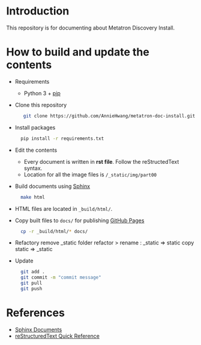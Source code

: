# Introduction
This repository is for documenting about Metatron Discovery Install.

# How to build and update the contents
* Requirements
  * Python 3 + [pip](https://pypi.org/project/pip/)
  
* Clone this repository
  ```sh
     git clone https://github.com/AnnieHwang/metatron-doc-install.git
  ```
* Install packages
  ```sh
    pip install -r requirements.txt
  ```
* Edit the contents
   * Every document is written in **rst file**. Follow the reStructedText syntax.
   * Location for all the image files is `/_static/img/part00`
  
* Build documents using [Sphinx](http://sphinx-doc.org/)
  ```sh
    make html
  ```
* HTML files are located in `_build/html/`.
* Copy built files to `docs/` for publishing [GitHub Pages](https://pages.github.com/)
  ```sh
    cp -r _build/html/* docs/
  ```
* Refactory
    remove _static folder
    refactor > rename : _static => static
    copy static => _static
* Update
  ```sh
    git add .
    git commit -m "commit message"
    git pull
    git push
  ```

# References
* [Sphinx Documents](http://www.sphinx-doc.org/en/master/contents.html)
* [reStructuredText Quick Reference](http://docutils.sourceforge.net/docs/user/rst/quickref.html)
